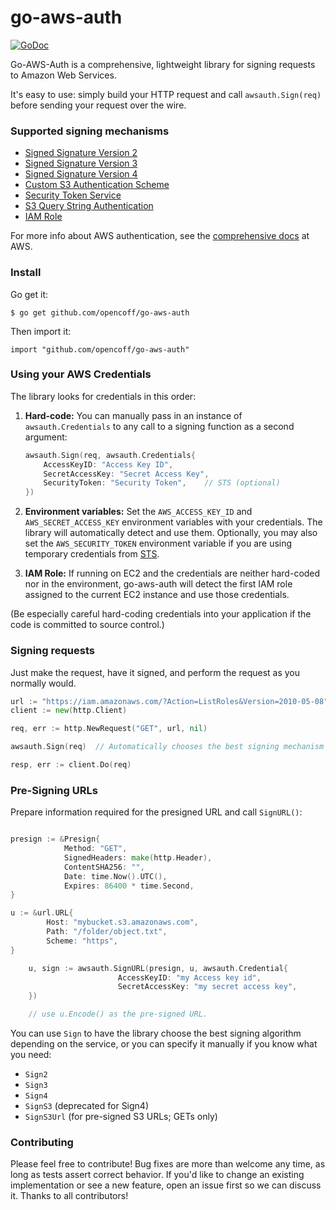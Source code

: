 go-aws-auth
===========

[![GoDoc](https://godoc.org/github.com/opencoff/go-aws-auth?status.svg)](http://godoc.org/github.com/opencoff/go-aws-auth)

Go-AWS-Auth is a comprehensive, lightweight library for signing requests to Amazon Web Services.

It's easy to use: simply build your HTTP request and call `awsauth.Sign(req)` before sending your request over the wire.



### Supported signing mechanisms

- [Signed Signature Version 2](http://docs.aws.amazon.com/general/latest/gr/signature-version-2.html)
- [Signed Signature Version 3](http://docs.aws.amazon.com/general/latest/gr/signing_aws_api_requests.html)
- [Signed Signature Version 4](http://docs.aws.amazon.com/general/latest/gr/signature-version-4.html)
- [Custom S3 Authentication Scheme](http://docs.aws.amazon.com/AmazonS3/latest/dev/RESTAuthentication.html)
- [Security Token Service](http://docs.aws.amazon.com/STS/latest/APIReference/Welcome.html)
- [S3 Query String Authentication](http://docs.aws.amazon.com/AmazonS3/latest/dev/RESTAuthentication.html#RESTAuthenticationQueryStringAuth)
- [IAM Role](http://docs.aws.amazon.com/AWSEC2/latest/UserGuide/iam-roles-for-amazon-ec2.html#instance-metadata-security-credentials)

For more info about AWS authentication, see the [comprehensive docs](http://docs.aws.amazon.com/general/latest/gr/signing_aws_api_requests.html) at AWS.


### Install

Go get it:

	$ go get github.com/opencoff/go-aws-auth
	
Then import it:

	import "github.com/opencoff/go-aws-auth"


### Using your AWS Credentials

The library looks for credentials in this order:

1. **Hard-code:** You can manually pass in an instance of `awsauth.Credentials` to any call to a signing function as a second argument:

	```go
	awsauth.Sign(req, awsauth.Credentials{
		AccessKeyID: "Access Key ID", 
		SecretAccessKey: "Secret Access Key",
		SecurityToken: "Security Token",	// STS (optional)
	})
	```


2. **Environment variables:** Set the `AWS_ACCESS_KEY_ID` and `AWS_SECRET_ACCESS_KEY` environment variables with your credentials. The library will automatically detect and use them. Optionally, you may also set the `AWS_SECURITY_TOKEN` environment variable if you are using temporary credentials from [STS](http://docs.aws.amazon.com/STS/latest/APIReference/Welcome.html).

3. **IAM Role:** If running on EC2 and the credentials are neither hard-coded nor in the environment, go-aws-auth will detect the first IAM role assigned to the current EC2 instance and use those credentials.

(Be especially careful hard-coding credentials into your application if the code is committed to source control.)



### Signing requests

Just make the request, have it signed, and perform the request as you normally would.

```go
url := "https://iam.amazonaws.com/?Action=ListRoles&Version=2010-05-08"
client := new(http.Client)

req, err := http.NewRequest("GET", url, nil)

awsauth.Sign(req)  // Automatically chooses the best signing mechanism for the service

resp, err := client.Do(req)
```

### Pre-Signing URLs

Prepare information required for the presigned URL and call
`SignURL()`:

```go

presign := &Presign{
            Method: "GET",
            SignedHeaders: make(http.Header),
            ContentSHA256: "",
            Date: time.Now().UTC(),
            Expires: 86400 * time.Second,
}

u := &url.URL{
        Host: "mybucket.s3.amazonaws.com",
        Path: "/folder/object.txt",
        Scheme: "https",
}

    u, sign := awsauth.SignURL(presign, u, awsauth.Credential{
                        AccessKeyID: "my Access key id",
                        SecretAccessKey: "my secret access key",
    })

    // use u.Encode() as the pre-signed URL.

```

You can use `Sign` to have the library choose the best signing algorithm depending on the service, or you can specify it manually if you know what you need:

- `Sign2`
- `Sign3`
- `Sign4`
- `SignS3` (deprecated for Sign4)
- `SignS3Url` (for pre-signed S3 URLs; GETs only)



### Contributing

Please feel free to contribute! Bug fixes are more than welcome any time, as long as tests assert correct behavior. If you'd like to change an existing implementation or see a new feature, open an issue first so we can discuss it. Thanks to all contributors!

